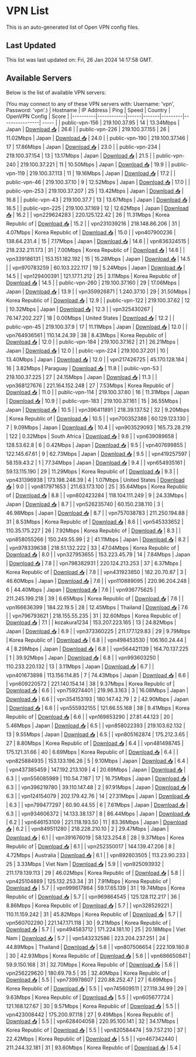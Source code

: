 # VPN List

This is an auto-generated list of Open VPN config files.

## Last Updated

This list was last updated on: Fri, 26 Jan 2024 14:17:58 GMT.

## Available Servers

Below is the list of available VPN servers:

(You may connect to any of these VPN servers with: Username: 'vpn', Password: 'vpn'.)
| Hostname | IP Address | Ping | Speed | Country | OpenVPN Config | Score |
|----------|------------|------|-------|---------|----------------| ----- |
| public-vpn-156 | 219.100.37.95 | 14 | 13.34Mbps | Japan | [Download 📥](./configs/server_0_JP.ovpn) | 26.6 |
| public-vpn-226 | 219.100.37.155 | 26 | 11.02Mbps | Japan | [Download 📥](./configs/server_1_JP.ovpn) | 24.0 |
| public-vpn-190 | 219.100.37.146 | 17 | 17.86Mbps | Japan | [Download 📥](./configs/server_2_JP.ovpn) | 23.0 |
| public-vpn-234 | 219.100.37.154 | 13 | 13.17Mbps | Japan | [Download 📥](./configs/server_3_JP.ovpn) | 21.5 |
| public-vpn-240 | 219.100.37.221 | 11 | 10.50Mbps | Japan | [Download 📥](./configs/server_4_JP.ovpn) | 19.9 |
| public-vpn-119 | 219.100.37.113 | 11 | 19.16Mbps | Japan | [Download 📥](./configs/server_5_JP.ovpn) | 17.2 |
| public-vpn-46 | 219.100.37.10 | 9 | 12.52Mbps | Japan | [Download 📥](./configs/server_6_JP.ovpn) | 17.0 |
| public-vpn-253 | 219.100.37.207 | 25 | 13.42Mbps | Japan | [Download 📥](./configs/server_7_JP.ovpn) | 16.8 |
| public-vpn-43 | 219.100.37.7 | 13 | 13.67Mbps | Japan | [Download 📥](./configs/server_8_JP.ovpn) | 16.5 |
| public-vpn-225 | 219.100.37.169 | 12 | 12.62Mbps | Japan | [Download 📥](./configs/server_9_JP.ovpn) | 16.2 |
| vpn229624283 | 220.125.122.42 | 26 | 11.31Mbps | Korea Republic of | [Download 📥](./configs/server_10_KR.ovpn) | 15.2 |
| vpn231039216 | 218.148.86.206 | 31 | 4.07Mbps | Korea Republic of | [Download 📥](./configs/server_11_KR.ovpn) | 15.0 |
| vpn407900236 | 138.64.231.4 | 15 | 7.17Mbps | Japan | [Download 📥](./configs/server_12_JP.ovpn) | 14.6 |
| vpn836324515 | 218.232.211.173 | 31 | 7.00Mbps | Korea Republic of | [Download 📥](./configs/server_13_KR.ovpn) | 14.6 |
| vpn339186131 | 153.151.182.192 | 15 | 15.28Mbps | Japan | [Download 📥](./configs/server_14_JP.ovpn) | 14.5 |
| vpn970783259 | 60.103.222.117 | 19 | 5.24Mbps | Japan | [Download 📥](./configs/server_15_JP.ovpn) | 14.5 |
| vpn129400391 | 121.177.1.212 | 25 | 3.11Mbps | Korea Republic of | [Download 📥](./configs/server_16_KR.ovpn) | 14.5 |
| public-vpn-260 | 219.100.37.160 | 29 | 17.06Mbps | Japan | [Download 📥](./configs/server_17_JP.ovpn) | 13.9 |
| vpn359926871 | 1.240.37.10 | 29 | 31.50Mbps | Korea Republic of | [Download 📥](./configs/server_18_KR.ovpn) | 12.9 |
| public-vpn-122 | 219.100.37.62 | 12 | 10.32Mbps | Japan | [Download 📥](./configs/server_19_JP.ovpn) | 12.3 |
| vpn325430267 | 76.147.202.227 | 18 | 0.00Mbps | United States | [Download 📥](./configs/server_20_US.ovpn) | 12.2 |
| public-vpn-45 | 219.100.37.9 | 17 | 11.11Mbps | Japan | [Download 📥](./configs/server_21_JP.ovpn) | 12.0 |
| vpn764936561 | 110.14.24.39 | 38 | 8.43Mbps | Korea Republic of | [Download 📥](./configs/server_22_KR.ovpn) | 12.0 |
| public-vpn-184 | 219.100.37.162 | 21 | 26.21Mbps | Japan | [Download 📥](./configs/server_23_JP.ovpn) | 12.0 |
| public-vpn-224 | 219.100.37.201 | 10 | 13.40Mbps | Japan | [Download 📥](./configs/server_24_JP.ovpn) | 12.0 |
| vpn217426725 | 45.170.128.184 | 16 | 3.82Mbps | Paraguay | [Download 📥](./configs/server_25_PY.ovpn) | 11.8 |
| public-vpn-53 | 219.100.37.225 | 27 | 24.15Mbps | Japan | [Download 📥](./configs/server_26_JP.ovpn) | 11.3 |
| vpn368127676 | 221.164.152.248 | 27 | 7.53Mbps | Korea Republic of | [Download 📥](./configs/server_27_KR.ovpn) | 11.0 |
| public-vpn-114 | 219.100.37.60 | 16 | 11.31Mbps | Japan | [Download 📥](./configs/server_28_JP.ovpn) | 10.9 |
| public-vpn-183 | 219.100.37.161 | 15 | 36.55Mbps | Japan | [Download 📥](./configs/server_29_JP.ovpn) | 10.5 |
| vpn396411891 | 218.39.137.52 | 32 | 9.20Mbps | Korea Republic of | [Download 📥](./configs/server_30_KR.ovpn) | 10.5 |
| vpn700352388 | 60.129.123.130 | 7 | 9.09Mbps | Japan | [Download 📥](./configs/server_31_JP.ovpn) | 10.4 |
| vpn903529093 | 165.73.28.219 | 122 | 0.32Mbps | South Africa | [Download 📥](./configs/server_32_ZA.ovpn) | 9.6 |
| vpn639089658 | 128.53.62.8 | 6 | 0.42Mbps | Japan | [Download 📥](./configs/server_33_JP.ovpn) | 9.5 |
| vpn407699855 | 122.145.67.61 | 9 | 62.73Mbps | Japan | [Download 📥](./configs/server_34_JP.ovpn) | 9.5 |
| vpn419257597 | 58.159.43.2 | 1 | 77.34Mbps | Japan | [Download 📥](./configs/server_35_JP.ovpn) | 9.4 |
| vpn654935161 | 59.13.115.190 | 29 | 11.29Mbps | Korea Republic of | [Download 📥](./configs/server_36_KR.ovpn) | 9.3 |
| vpn431396938 | 173.198.248.39 | 4 | 1.07Mbps | United States | [Download 📥](./configs/server_37_US.ovpn) | 9.0 |
| vpn817971653 | 211.63.173.100 | 25 | 35.64Mbps | Korea Republic of | [Download 📥](./configs/server_38_KR.ovpn) | 8.8 |
| vpn802423284 | 118.104.111.249 | 9 | 24.33Mbps | Japan | [Download 📥](./configs/server_39_JP.ovpn) | 8.7 |
| vpn526235740 | 60.150.238.110 | 3 | 46.98Mbps | Japan | [Download 📥](./configs/server_40_JP.ovpn) | 8.7 |
| vpn757038783 | 211.250.194.88 | 31 | 8.53Mbps | Korea Republic of | [Download 📥](./configs/server_41_KR.ovpn) | 8.6 |
| vpn545333652 | 110.35.175.227 | 26 | 7.92Mbps | Korea Republic of | [Download 📥](./configs/server_42_KR.ovpn) | 8.3 |
| vpn858055266 | 150.249.55.99 | 2 | 41.11Mbps | Japan | [Download 📥](./configs/server_43_JP.ovpn) | 8.2 |
| vpn978339638 | 218.51.132.222 | 33 | 47.04Mbps | Korea Republic of | [Download 📥](./configs/server_44_KR.ovpn) | 8.0 |
| vpn327953655 | 153.223.45.79 | 14 | 7.84Mbps | Japan | [Download 📥](./configs/server_45_JP.ovpn) | 7.8 |
| vpn798382931 | 220.124.213.253 | 37 | 6.37Mbps | Korea Republic of | [Download 📥](./configs/server_46_KR.ovpn) | 7.8 |
| vpn431923850 | 182.20.70.87 | 3 | 46.60Mbps | Japan | [Download 📥](./configs/server_47_JP.ovpn) | 7.6 |
| vpn110889095 | 220.96.204.248 | 6 | 44.40Mbps | Japan | [Download 📥](./configs/server_48_JP.ovpn) | 7.6 |
| vpn936775625 | 211.245.199.218 | 39 | 6.65Mbps | Korea Republic of | [Download 📥](./configs/server_49_KR.ovpn) | 7.6 |
| vpn166636399 | 184.22.19.5 | 28 | 12.45Mbps | Thailand | [Download 📥](./configs/server_50_TH.ovpn) | 7.6 |
| vpn796793621 | 218.155.55.235 | 31 | 32.60Mbps | Korea Republic of | [Download 📥](./configs/server_51_KR.ovpn) | 7.1 |
| kozakura1234 | 153.207.223.165 | 13 | 24.82Mbps | Japan | [Download 📥](./configs/server_52_JP.ovpn) | 6.9 |
| vpn373360225 | 211.177.129.83 | 29 | 9.79Mbps | Korea Republic of | [Download 📥](./configs/server_53_KR.ovpn) | 6.8 |
| vpn498453530 | 106.160.24.44 | 4 | 8.29Mbps | Japan | [Download 📥](./configs/server_54_JP.ovpn) | 6.8 |
| vpn564421139 | 164.70.137.225 | 1 | 39.92Mbps | Japan | [Download 📥](./configs/server_55_JP.ovpn) | 6.8 |
| vpn993603250 | 110.233.220.132 | 13 | 3.11Mbps | Japan | [Download 📥](./configs/server_56_JP.ovpn) | 6.7 |
| vpn401673898 | 113.156.114.85 | 7 | 74.43Mbps | Japan | [Download 📥](./configs/server_57_JP.ovpn) | 6.6 |
| vpn609220572 | 221.140.154.14 | 38 | 9.37Mbps | Korea Republic of | [Download 📥](./configs/server_58_KR.ovpn) | 6.6 |
| vpn759274401 | 219.96.3.163 | 3 | 16.08Mbps | Japan | [Download 📥](./configs/server_59_JP.ovpn) | 6.6 |
| vpn354153193 | 180.147.42.79 | 2 | 42.90Mbps | Japan | [Download 📥](./configs/server_60_JP.ovpn) | 6.6 |
| vpn555932155 | 121.66.55.168 | 38 | 9.41Mbps | Korea Republic of | [Download 📥](./configs/server_61_KR.ovpn) | 6.6 |
| vpn169853290 | 27.81.44.123 | 20 | 5.46Mbps | Japan | [Download 📥](./configs/server_62_JP.ovpn) | 6.5 |
| vpn858022393 | 219.103.62.132 | 13 | 9.55Mbps | Japan | [Download 📥](./configs/server_63_JP.ovpn) | 6.5 |
| vpn805162874 | 175.212.3.65 | 27 | 8.80Mbps | Korea Republic of | [Download 📥](./configs/server_64_KR.ovpn) | 6.4 |
| vpn481498745 | 175.121.31.66 | 40 | 6.69Mbps | Korea Republic of | [Download 📥](./configs/server_65_KR.ovpn) | 6.4 |
| vpn825884935 | 153.133.196.26 | 5 | 9.10Mbps | Japan | [Download 📥](./configs/server_66_JP.ovpn) | 6.4 |
| vpn437385459 | 147.192.213.109 | 4 | 20.69Mbps | Japan | [Download 📥](./configs/server_67_JP.ovpn) | 6.3 |
| vpn556085989 | 110.54.7.187 | 17 | 16.75Mbps | Japan | [Download 📥](./configs/server_68_JP.ovpn) | 6.3 |
| vpn396219780 | 39.110.147.48 | 2 | 97.91Mbps | Japan | [Download 📥](./configs/server_69_JP.ovpn) | 6.3 |
| vpn124154079 | 202.179.42.76 | 14 | 27.31Mbps | Japan | [Download 📥](./configs/server_70_JP.ovpn) | 6.3 |
| vpn799477297 | 60.90.44.55 | 6 | 7.61Mbps | Japan | [Download 📥](./configs/server_71_JP.ovpn) | 6.3 |
| vpn934606372 | 14.133.38.137 | 8 | 86.44Mbps | Japan | [Download 📥](./configs/server_72_JP.ovpn) | 6.2 |
| vpn646153109 | 221.118.193.50 | 11 | 83.36Mbps | Japan | [Download 📥](./configs/server_73_JP.ovpn) | 6.2 |
| vpn849511280 | 218.228.210.10 | 2 | 29.47Mbps | Japan | [Download 📥](./configs/server_74_JP.ovpn) | 6.1 |
| vpn391676019 | 58.123.254.8 | 28 | 9.37Mbps | Korea Republic of | [Download 📥](./configs/server_75_KR.ovpn) | 6.1 |
| vpn252350017 | 144.139.47.206 | 8 | 4.72Mbps | Australia | [Download 📥](./configs/server_76_AU.ovpn) | 6.1 |
| vpn892603505 | 113.23.90.233 | 25 | 3.33Mbps | Viet Nam | [Download 📥](./configs/server_77_VN.ovpn) | 5.9 |
| vpn925093932 | 211.179.139.113 | 29 | 46.02Mbps | Korea Republic of | [Download 📥](./configs/server_78_KR.ovpn) | 5.8 |
| vpn425104889 | 125.132.253.34 | 31 | 7.91Mbps | Korea Republic of | [Download 📥](./configs/server_79_KR.ovpn) | 5.7 |
| vpn999617864 | 59.17.65.139 | 31 | 19.74Mbps | Korea Republic of | [Download 📥](./configs/server_80_KR.ovpn) | 5.7 |
| vpn969864545 | 125.128.112.217 | 36 | 8.86Mbps | Korea Republic of | [Download 📥](./configs/server_81_KR.ovpn) | 5.7 |
| vpn328529221 | 110.11.159.242 | 31 | 45.82Mbps | Korea Republic of | [Download 📥](./configs/server_82_KR.ovpn) | 5.7 |
| vpn560702290 | 221.147.171.118 | 30 | 9.21Mbps | Korea Republic of | [Download 📥](./configs/server_83_KR.ovpn) | 5.7 |
| vpn494583712 | 171.224.181.10 | 25 | 20.18Mbps | Viet Nam | [Download 📥](./configs/server_84_VN.ovpn) | 5.7 |
| vpn543232586 | 223.204.237.251 | 24 | 44.89Mbps | Thailand | [Download 📥](./configs/server_85_TH.ovpn) | 5.6 |
| vpn807506654 | 222.109.180.8 | 30 | 42.93Mbps | Korea Republic of | [Download 📥](./configs/server_86_KR.ovpn) | 5.6 |
| vpn686650841 | 59.9.150.168 | 31 | 32.70Mbps | Korea Republic of | [Download 📥](./configs/server_87_KR.ovpn) | 5.6 |
| vpn256229620 | 180.69.79.5 | 35 | 32.40Mbps | Korea Republic of | [Download 📥](./configs/server_88_KR.ovpn) | 5.5 |
| vpn739978607 | 220.88.252.47 | 27 | 6.69Mbps | Korea Republic of | [Download 📥](./configs/server_89_KR.ovpn) | 5.5 |
| vpn745609511 | 27.119.34.99 | 29 | 9.63Mbps | Korea Republic of | [Download 📥](./configs/server_90_KR.ovpn) | 5.5 |
| vpn605677724 | 121.168.127.67 | 30 | 9.57Mbps | Korea Republic of | [Download 📥](./configs/server_91_KR.ovpn) | 5.5 |
| vpn423008442 | 175.200.97.118 | 27 | 9.49Mbps | Korea Republic of | [Download 📥](./configs/server_92_KR.ovpn) | 5.5 |
| vpn628404058 | 220.95.100.141 | 32 | 34.17Mbps | Korea Republic of | [Download 📥](./configs/server_93_KR.ovpn) | 5.5 |
| vpn820584474 | 59.7.57.210 | 37 | 22.42Mbps | Korea Republic of | [Download 📥](./configs/server_94_KR.ovpn) | 5.5 |
| vpn467342440 | 211.244.32.181 | 31 | 93.60Mbps | Korea Republic of | [Download 📥](./configs/server_95_KR.ovpn) | 5.4 |
